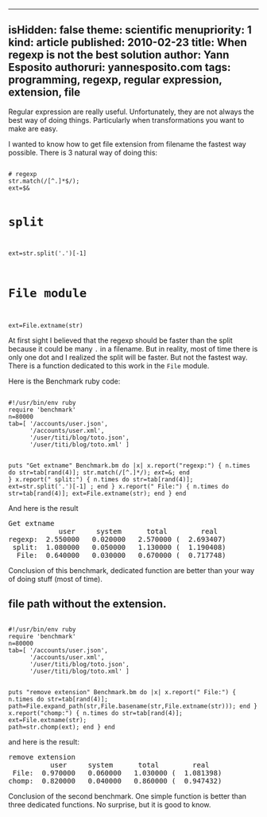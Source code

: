 -----
isHidden:       false
theme: scientific
menupriority:   1
kind:           article
published: 2010-02-23
title: When regexp is not the best solution
author: Yann Esposito
authoruri: yannesposito.com
tags:  programming, regexp, regular expression, extension, file
-----

Regular expression are really useful. Unfortunately, they are not always the best way of doing things.
Particularly when transformations you want to make are easy.

I wanted to know how to get file extension from filename the fastest way possible. There is 3 natural way of doing this:

<div><code class="ruby">
# regexp
str.match(/[^.]*$/); 
ext=$&

# split
ext=str.split('.')[-1]

# File module
ext=File.extname(str)
</code></div>

At first sight I believed that the regexp should be faster than the split because it could be many `.` in a filename. But in reality, most of time there is only one dot and I realized the split will be faster. But not the fastest way. There is a function dedicated to this work in the `File` module.

Here is the Benchmark ruby code:

<div><code class="ruby" file="regex_benchmark_ext.rb">
#!/usr/bin/env ruby
require 'benchmark'
n=80000
tab=[ '/accounts/user.json',
      '/accounts/user.xml',
      '/user/titi/blog/toto.json',
      '/user/titi/blog/toto.xml' ]

puts "Get extname"
Benchmark.bm do |x|
    x.report("regexp:") { n.times do 
        str=tab[rand(4)]; 
        str.match(/[^.]*$/); 
        ext=$&; 
    end  }
    x.report(" split:") { n.times do 
        str=tab[rand(4)]; 
        ext=str.split('.')[-1] ; 
    end }
    x.report("  File:") { n.times do 
        str=tab[rand(4)]; 
        ext=File.extname(str); 
    end  }
end
</code></div>

And here is the result

<pre class="twilight">
Get extname
            user     system      total        real
regexp:  2.550000   0.020000   2.570000 (  2.693407)
 split:  1.080000   0.050000   1.130000 (  1.190408)
  File:  0.640000   0.030000   0.670000 (  0.717748)
</pre>

Conclusion of this benchmark, dedicated function are better than your way of doing stuff (most of time).

## file path without the extension.

<div><code class="ruby" file="regex_benchmark_strip.rb">
#!/usr/bin/env ruby
require 'benchmark'
n=80000
tab=[ '/accounts/user.json',
      '/accounts/user.xml',
      '/user/titi/blog/toto.json',
      '/user/titi/blog/toto.xml' ]

puts "remove extension"
Benchmark.bm do |x|
    x.report(" File:") { n.times do 
        str=tab[rand(4)]; 
        path=File.expand_path(str,File.basename(str,File.extname(str))); 
    end }
    x.report("chomp:") { n.times do 
        str=tab[rand(4)]; 
        ext=File.extname(str); 
        path=str.chomp(ext); 
    end }
end
</code></div>

and here is the result:

<pre class="twilight">
remove extension
          user     system      total        real
 File:  0.970000   0.060000   1.030000 (  1.081398)
chomp:  0.820000   0.040000   0.860000 (  0.947432)
</pre>

Conclusion of the second benchmark. One simple function is better than three dedicated functions. No surprise, but it is good to know.
